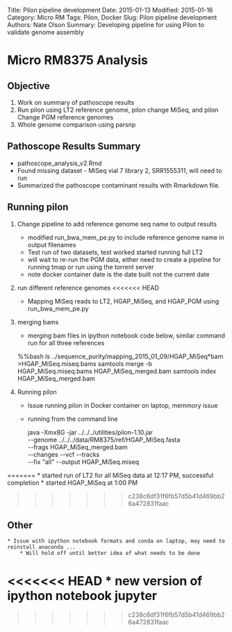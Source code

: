Title: Pilon pipeline development
Date: 2015-01-13
Modified: 2015-01-16
Category: Micro RM
Tags: Pilon, Docker
Slug: Pilon pipeline development
Authors: Nate Olson
Summary: Developing pipeline for using Pilon to validate genome assembly


# Micro RM8375 Analysis
## Objective
1. Work on summary of pathoscope results
2. Run pilon using LT2 reference genome, pilon change MiSeq, and pilon Change PGM reference genomes
3. Whole genome comparison using parsnp

## Pathoscope Results Summary
* pathoscope_analysis_v2.Rmd
* Found missing dataset - MiSeq vial 7 library 2, SRR1555311, will need to run
* Summarized the pathoscope contaminant results with Rmarkdown file.

## Running pilon
1. Change pipeline to add reference genome seq name to output results
	* modified run_bwa_mem_pe.py to include reference genome name in output filenames
	* Test run of two datasets, test worked started running full LT2
	* will wait to re-run the PGM data, either need to create a pipeline for running tmap or run using the torrent server
	* note docker container date is the date built not the current date

2. run different reference genomes
<<<<<<< HEAD
	* Mapping MiSeq reads to LT2, HGAP_MiSeq, and HGAP_PGM using run_bwa_mem_pe.py
3. merging bams 
	* merging bam files in ipython notebook code below, similar command run for all three references

	%%bash
	ls ../sequence_purity/mapping_2015_01_09/HGAP_MiSeq*bam >HGAP_MiSeq.miseq.bams
	samtools merge -b HGAP_MiSeq.miseq.bams HGAP_MiSeq_merged.bam
	samtools index HGAP_MiSeq_merged.bam

4. Running pilon
	* Issue running pilon in Docker container on laptop, memmory issue
	* running from the command line 

		java -Xmx8G -jar ../../../utilities/pilon-1.10.jar \
                --genome ../../../data/RM8375/ref/HGAP_MiSeq.fasta \
                --frags HGAP_MiSeq_merged.bam \
                --changes --vcf --tracks \
                --fix "all" --output HGAP_MiSeq.miseq
    
=======
	* started run of LT2 for all MiSeq data at 12:17 PM, successful completion
	* started HGAP_MiSeq at 1:00 PM


>>>>>>> c238c6df31f6fb57d5b41d469bb26a472831faac

## Other
	* Issue with ipython notebook formats and conda on laptop, may need to reinstall anaconda ...
		* Will hold off until better idea of what needs to be done
<<<<<<< HEAD
	* new version of ipython notebook jupyter
=======

>>>>>>> c238c6df31f6fb57d5b41d469bb26a472831faac
